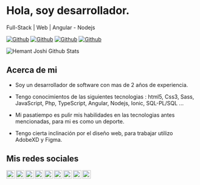 
# Hola, soy desarrollador.

Full-Stack | Web | Angular - Nodejs

[![Github](https://img.shields.io/github/followers/carlos12fds151?style=social)](https://github.com/carlos12fds151)
[![Github](https://img.shields.io/github/last-commit/carlos12fds151/carlos12fds151)](https://github.com/carlos12fds151/carlos12fds151)
[![Github](https://img.shields.io/github/stars/carlos12fds151/carlos12fds151?style=social)](https://github.com/carlos12fds151/carlos12fds151)
[![Github](https://img.shields.io/github/watchers/carlos12fds151/carlos12fds151?style=social)](https://github.com/carlos12fds151/carlos12fds151)


 ![Hemant Joshi Github Stats](https://github-readme-stats.vercel.app/api?username=carlos12fds151&show_icons=true&title_color=fff&icon_color=79ff97&text_color=9f9f9f&bg_color=151515)

## Acerca de mi

- Soy un desarrollador de software con mas de 2 años de experiencia.

- Tengo conocimientos de las siguientes tecnologias :
  html5, Css3, Sass, JavaScript, 
  Php, TypeScript, Angular, Nodejs, 
  Ionic, SQL-PL/SQL ...

- Mi pasatiempo es pulir mis habilidades en las tecnologias antes mencionadas, para mi es como un deporte.

- Tengo cierta inclinación por el diseño web, para trabajar utilizo AdobeXD y Figma.


## Mis redes sociales

<a href="https://twitter.com/Carlossanzxo">
  <img align="left" alt="damianrincondrc" width="22px" src="https://img.icons8.com/fluent/48/000000/twitter.png"/>
</a>
<a href="https://www.linkedin.com/in/carlosfrederickdiazsanchez/">
  <img align="left" alt="Linkdein" width="22px" src="https://cdn.jsdelivr.net/npm/simple-icons@v3/icons/linkedin.svg" />
</a>
<a href="https://github.com/carlos12fds151/">
  <img align="left" alt="Github" width="22px" src="https://img.icons8.com/fluent/48/000000/github.png"/>
</a>
<a href="https://t.me/carlosdiazxo">
  <img align="left" alt="Telegram" width="22px" src="https://img.icons8.com/fluent/48/000000/telegram-app.png"/>
</a>
<a href="https://www.instagram.com/carlosdiaz.js/">
  <img align="left" alt="Instagram" width="22px" src="https://img.icons8.com/nolan/64/instagram-new.png"/>
</a>
<a href="mailto:carlosdiazdevbusiness@gmail.com">
  <img align="left" alt="Gmail" width="22px" src="https://img.icons8.com/fluent/48/000000/gmail.png"/>
</a>
<a href="https://www.facebook.com/profile.php?id=100018412269433">
  <img align="left" alt="Facebook" width="22px" src="https://img.icons8.com/android/24/000000/facebook.png"/>
</a>
<a href="https://stackoverflow.com/users/13973167/carlos-frederick-diaz-sanchez">
  <img align="left" alt="Stack" width="22px" src="https://img.icons8.com/color/48/000000/stackoverflow.png"/>
</a>
<a href="https://www.youtube.com/channel/UC654TtJh_VjJ3g7nxn66Rbw?view_as=subscriber">
  <img align="left" alt="Youtube" width="22px" src="https://img.icons8.com/fluent/48/000000/youtube-play.png"/>
</a>
